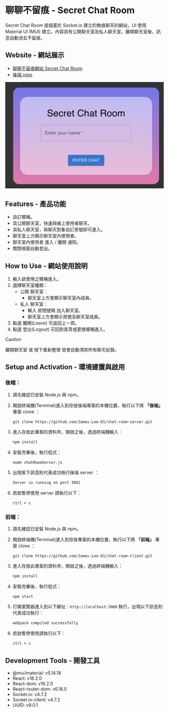 # 聊聊不留痕 - Secret Chat Room
Secret Chat Room 是個基於 Socket.io 建立的無痕聊天的網站，UI 使用 Material UI (MUI) 建立。內容具有公開聊天室及私人聊天室，離開聊天室後，訊息自動消去不留痕。


## Website - 網站展示
- [聊聊不留痕網站 Secret Chat Room](https://chat-room-client-two.vercel.app/)
- [後端 repo](https://github.com/James-Lee-01/chat-room-server)


<img src="./public/screenshots/home.png" alt="Home" >

## Features - 產品功能
- 自訂暱稱。
- 具公開聊天室，快速與線上使用者聊天。
- 具私人聊天室，與聊天對象自訂房號即可進入。
- 聊天室上方顯示聊天室內使用者。
- 聊天室內使用者 進入 / 離開 通知。
- 關閉視窗自動登出。

## How to Use - 網站使用說明
1. 輸入欲使用之暱稱進入。
2. 選擇聊天室種類：
   - 公開 聊天室：
       - 聊天室上方會顯示聊天室內成員。
   - 私人 聊天室：
       - 輸入 房間號碼 加入聊天室。
       - 聊天室上方會顯示房號及聊天室成員。
3. 點選 離開(Leave) 可返回上一頁。
4. 點選 登出(Logout) 可回到首頁或更換暱稱進入。

> [!CAUTION]
> 離開聊天室 或 按下重新整理 皆會自動清除所有聊天紀錄。

## Setup and Activation - 環境建置與啟用
### 後端：
1. 請先確認已安裝 Node.js 與 npm。
2. 開啟終端機(Terminal)進入到存放後端專案的本機位置，執行以下將 **「後端」** 專案 clone ： 

    ```
    git clone https://github.com/James-Lee-01/chat-room-server.git
    ```
3. 進入存放此專案的資料夾，開啟之後，透過終端機輸入：

   ```bash
   npm install
   ```

4. 安裝完畢後，執行程式：
   ```bash
   node chatRoomServer.js
   ```

5. 出現紫下訊息則代表成功執行後端 server ：
   ```bash
   Server is running on port 3001
   ```

6. 若欲暫停使用 server 請執行以下：

   ```bash
   ctrl + c
   ```

### 前端：
1. 請先確認已安裝 Node.js 與 npm。
2. 開啟終端機(Terminal)進入到存放專案的本機位置，執行以下將 **「前端」** 專案 clone ： 

    ```
    git clone https://github.com/James-Lee-01/chat-room-client.git
    ```
3. 進入存放此專案的資料夾，開啟之後，透過終端機輸入：

   ```bash
   npm install
   ```

4. 安裝完畢後，執行程式：
    ```
    npm start
    ```

5. 打開瀏覽器進入到以下網址：`http://localhost:3000` 執行，出現以下訊息則代表成功執行：

   ```bash
   webpack compiled successfully
   ```
    

6. 若欲暫停使用請執行以下：

   ```bash
   ctrl + c
   ```

## Development Tools - 開發工具
- @mui/material: v5.14.18
- React: v18.2.0
- React-dom: v18.2.0
- React-router-dom: v6.16.0
- Socket.io: v4.7.2
- Socket.io-client: v4.7.2
- UUID: v9.0.1